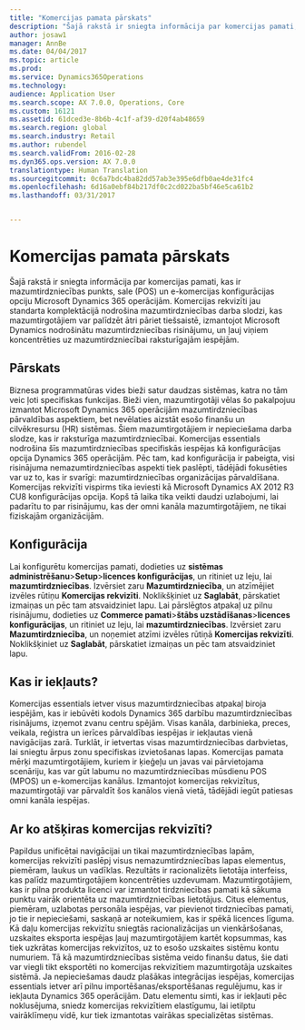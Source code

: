 ```yaml
---
title: "Komercijas pamata pārskats"
description: "Šajā rakstā ir sniegta informācija par komercijas pamati, kas ir mazumtirdzniecības punkts, sale (POS) un e-komercijas konfigurācijas opciju Microsoft Dynamics 365 operācijām. Komercijas rekvizīti jau standarta komplektācijā nodrošina mazumtirdzniecības darba slodzi, kas mazumtirgotājiem var palīdzēt ātri pāriet tiešsaistē, izmantojot Microsoft Dynamics nodrošinātu mazumtirdzniecības risinājumu, un ļauj viņiem koncentrēties uz mazumtirdzniecībai raksturīgajām iespējām."
author: josaw1
manager: AnnBe
ms.date: 04/04/2017
ms.topic: article
ms.prod: 
ms.service: Dynamics365Operations
ms.technology: 
audience: Application User
ms.search.scope: AX 7.0.0, Operations, Core
ms.custom: 16121
ms.assetid: 61dced3e-8b6b-4c1f-af39-d20f4ab48659
ms.search.region: global
ms.search.industry: Retail
ms.author: rubendel
ms.search.validFrom: 2016-02-28
ms.dyn365.ops.version: AX 7.0.0
translationtype: Human Translation
ms.sourcegitcommit: 0c6a7bdc4ba82dd57ab3e395e6dfb0ae4de31fc4
ms.openlocfilehash: 6d16a0ebf84b217df0c2cd022ba5bf46e5ca61b2
ms.lasthandoff: 03/31/2017


---
```


# <a name="commerce-essentials-overview"></a>Komercijas pamata pārskats

Šajā rakstā ir sniegta informācija par komercijas pamati, kas ir mazumtirdzniecības punkts, sale (POS) un e-komercijas konfigurācijas opciju Microsoft Dynamics 365 operācijām. Komercijas rekvizīti jau standarta komplektācijā nodrošina mazumtirdzniecības darba slodzi, kas mazumtirgotājiem var palīdzēt ātri pāriet tiešsaistē, izmantojot Microsoft Dynamics nodrošinātu mazumtirdzniecības risinājumu, un ļauj viņiem koncentrēties uz mazumtirdzniecībai raksturīgajām iespējām. 

<a name="overview"></a>Pārskats
--------

Biznesa programmatūras vides bieži satur daudzas sistēmas, katra no tām veic ļoti specifiskas funkcijas. Bieži vien, mazumtirgotāji vēlas šo pakalpojuu izmantot Microsoft Dynamics 365 operācijām mazumtirdzniecības pārvaldības aspektiem, bet nevēlaties aizstāt esošo finanšu un cilvēkresursu (HR) sistēmas. Šiem mazumtirgotājiem ir nepieciešama darba slodze, kas ir raksturīga mazumtirdzniecībai. Komercijas essentials nodrošina šīs mazumtirdzniecības specifiskās iespējas kā konfigurācijas opcija Dynamics 365 operācijām. Pēc tam, kad konfigurācija ir pabeigta, visi risinājuma nemazumtirdzniecības aspekti tiek paslēpti, tādējādi fokusēties var uz to, kas ir svarīgi: mazumtirdzniecības organizācijas pārvaldīšana. Komercijas rekvizīti vispirms tika ieviesti kā Microsoft Dynamics AX 2012 R3 CU8 konfigurācijas opcija. Kopš tā laika tika veikti daudzi uzlabojumi, lai padarītu to par risinājumu, kas der omni kanāla mazumtirgotājiem, ne tikai fiziskajām organizācijām.

## <a name="configuration"></a>Konfigurācija
Lai konfigurētu komercijas pamati, dodieties uz **sistēmas administrēšanu**&gt;**Setup**&gt;**licences konfigurācijas**, un ritiniet uz leju, lai **mazumtirdzniecības**. Izvērsiet zaru **Mazumtirdzniecība**, un atzīmējiet izvēles rūtiņu **Komercijas rekvizīti**. Noklikšķiniet uz **Saglabāt**, pārskatiet izmaiņas un pēc tam atsvaidziniet lapu. Lai pārslēgtos atpakaļ uz pilnu risinājumu, dodieties uz **Commerce pamati**&gt;**štābs uzstādīšanas**&gt;**licences konfigurācijas**, un ritiniet uz leju, lai **mazumtirdzniecības**. Izvērsiet zaru **Mazumtirdzniecība**, un noņemiet atzīmi izvēles rūtiņā **Komercijas rekvizīti**. Noklikšķiniet uz **Saglabāt**, pārskatiet izmaiņas un pēc tam atsvaidziniet lapu.

## <a name="what-is-included"></a>Kas ir iekļauts?
Komercijas essentials ietver visus mazumtirdzniecības atpakaļ biroja iespējām, kas ir iebūvēti kodols Dynamics 365 darbību mazumtirdzniecības risinājums, izņemot zvanu centru spējām. Visas kanāla, darbinieka, preces, veikala, reģistra un ierīces pārvaldības iespējas ir iekļautas vienā navigācijas zarā. Turklāt, ir ietvertas visas mazumtirdzniecības darbvietas, lai sniegtu ārpus zonu specifiskas izvietošanas lapas. Komercijas pamata mērķi mazumtirgotājiem, kuriem ir ķieģeļu un javas vai pārvietojama scenāriju, kas var gūt labumu no mazumtirdzniecības mūsdienu POS (MPOS) un e-komercijas kanālus. Izmantojot komercijas rekvizītus, mazumtirgotāji var pārvaldīt šos kanālos vienā vietā, tādējādi iegūt patiesas omni kanāla iespējas.

## <a name="how-is-commerce-essentials-different"></a>Ar ko atšķiras komercijas rekvizīti?
Papildus unificētai navigācijai un tikai mazumtirdzniecības lapām, komercijas rekvizīti paslēpj visus nemazumtirdzniecības lapas elementus, piemēram, laukus un vadīklas. Rezultāts ir racionalizēts lietotāja interfeiss, kas palīdz mazumtirgotājiem koncentrēties uzdevumam. Mazumtirgotājiem, kas ir pilna produkta licenci var izmantot tirdzniecības pamati kā sākuma punktu vairāk orientēta uz mazumtirdzniecības lietotājus. Citus elementus, piemēram, uzlabotas personāla iespējas, var pievienot tirdzniecības pamati, jo tie ir nepieciešami, saskaņā ar noteikumiem, kas ir spēkā licences līguma. Kā daļu komercijas rekvizītu sniegtās racionalizācijas un vienkāršošanas, uzskaites eksporta iespējas ļauj mazumtirgotājiem kartēt kopsummas, kas tiek uzkrātas komercijas rekvizītos, uz to esošo uzskaites sistēmu kontu numuriem. Tā kā mazumtirdzniecības sistēma veido finanšu datus, šie dati var viegli tikt eksportēti no komercijas rekvizītiem mazumtirgotāja uzskaites sistēmā. Ja nepieciešamas daudz plašākas integrācijas iespējas, komercijas essentials ietver arī pilnu importēšanas/eksportēšanas regulējumu, kas ir iekļauta Dynamics 365 operācijām. Datu elementu simti, kas ir iekļauti pēc noklusējuma, sniedz komercijas rekvizītiem elastīgumu, lai ietilptu vairāklīmeņu vidē, kur tiek izmantotas vairākas specializētas sistēmas.


